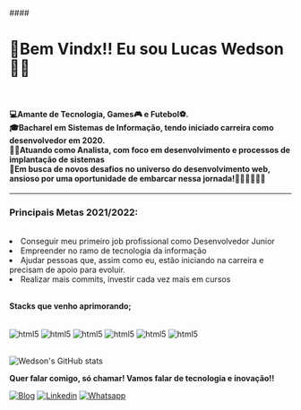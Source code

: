 
####<h1>👋Bem Vindx!! Eu sou Lucas Wedson👊👊</h1><br>
      <h4> 💻Amante de Tecnologia, Games🎮 e Futebol⚽. 
      <br>🎓Bacharel em Sistemas de Informação, tendo iniciado carreira como desenvolvedor em 2020.  <br>
      👨‍💻Atuando como Analista, com foco em desenvolvimento e processos de implantação de sistemas<br>
      💪Em busca de novos desafios no universo do desenvolvimento web, ansioso por uma oportunidade de embarcar nessa jornada!🧑🏻‍🚀🧑🏻‍🚀
</h4>
<hr>
<h3> Principais Metas 2021/2022:</h3><br>
<li>Conseguir meu primeiro job profissional como Desenvolvedor Junior</li>
<li>Empreender no ramo de tecnologia da informação</li>
<li>Ajudar pessoas que, assim como eu, estão iniciando na carreira e precisam de apoio para evoluir.</li>
<li>Realizar mais commits, investir cada vez mais em cursos </li><br>

<strong>Stacks que venho aprimorando;</strong><br>

<div style="display: inline_block"><br>
<img align="center" alt="html5" src="https://img.shields.io/badge/JavaScript-F7DF1E?style=for-the-badge&logo=javascript&logoColor=black"/>
<img align="center" alt="html5" src="https://img.shields.io/badge/HTML5-E34F26?style=for-the-badge&logo=html5&logoColor=white"/>
<img align="center" alt="html5" src="https://img.shields.io/badge/CSS3-1572B6?style=for-the-badge&logo=css3&logoColor=white"/>
<img align="center" alt="html5" src="https://img.shields.io/badge/React-20232A?style=for-the-badge&logo=react&logoColor=61DAFB"/>
<img align="center" alt="html5" src="https://img.shields.io/badge/React_Native-20232A?style=for-the-badge&logo=react&logoColor=61DAFB"/>
<img align="center" alt="html5" src="https://img.shields.io/badge/Node.js-43853D?style=for-the-badge&logo=node.js&logoColor=white"/>

  </div><br>




![Wedson's GitHub stats](https://github-readme-stats.vercel.app/api?username=lucaswedson&show_icons=true&theme=dracula)



<strong>Quer falar comigo, só chamar! Vamos falar de tecnologia e inovação!!</strong>

[![Blog](	https://img.shields.io/badge/Instagram-E4405F?style=for-the-badge&logo=instagram&logoColor=white)](https://www.instagram.com/lucaswedson)
[![Linkedin](	https://img.shields.io/badge/LinkedIn-0077B5?style=for-the-badge&logo=linkedin&logoColor=white)](https://www.linkedin.com/in/lucaswedson)
[![Whatsapp](https://img.shields.io/badge/WhatsApp-25D366?style=for-the-badge&logo=whatsapp&logoColor=white)](http://api.whatsapp.com/send?phone=556392698671)

